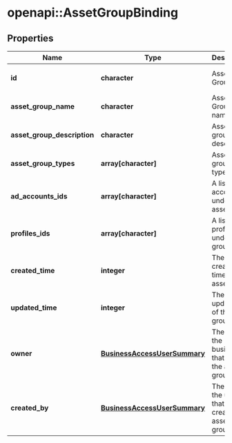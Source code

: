 # openapi::AssetGroupBinding


## Properties
Name | Type | Description | Notes
------------ | ------------- | ------------- | -------------
**id** | **character** | Asset Group ID. | [optional] [Pattern: ^\\d+$] 
**asset_group_name** | **character** | Asset Group name | [optional] 
**asset_group_description** | **character** | Asset group description | [optional] 
**asset_group_types** | **array[character]** | Asset group types | [optional] 
**ad_accounts_ids** | **array[character]** | A list of ad account IDs under the asset group | [optional] 
**profiles_ids** | **array[character]** | A list of profile IDs under asset group | [optional] 
**created_time** | **integer** | The creation time of the asset group | [optional] 
**updated_time** | **integer** | The last update time of the asset group | [optional] 
**owner** | [**BusinessAccessUserSummary**](BusinessAccessUserSummary.md) | The data of the business that owns the asset group. | [optional] 
**created_by** | [**BusinessAccessUserSummary**](BusinessAccessUserSummary.md) | The data of the user that created the asset group. | [optional] 


